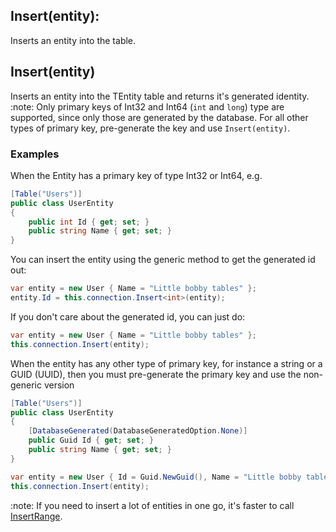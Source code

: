 ## Insert(entity):
Inserts an entity into the table.

## Insert<TPrimaryKey>(entity)
Inserts an entity into the TEntity table and returns it's generated identity.
:note: Only primary keys of Int32 and Int64 (`int` and `long`) type are supported, since only those are generated by the database. For all other types of primary key, pre-generate the key and use `Insert(entity)`.

### Examples
When the Entity has a primary key of type Int32 or Int64, e.g.
```csharp
[Table("Users")]
public class UserEntity
{
    public int Id { get; set; }
    public string Name { get; set; }
}
```

You can insert the entity using the generic method to get the generated id out:
```csharp
var entity = new User { Name = "Little bobby tables" };
entity.Id = this.connection.Insert<int>(entity);
```

If you don't care about the generated id, you can just do:
```csharp
var entity = new User { Name = "Little bobby tables" };
this.connection.Insert(entity);
```

When the entity has any other type of primary key, for instance a string or a GUID (UUID), then you must pre-generate the primary key and use the non-generic version

```csharp
[Table("Users")]
public class UserEntity
{
    [DatabaseGenerated(DatabaseGeneratedOption.None)]
    public Guid Id { get; set; }
    public string Name { get; set; }
}
```

```csharp
var entity = new User { Id = Guid.NewGuid(), Name = "Little bobby tables" };
this.connection.Insert(entity);
```

:note: If you need to insert a lot of entities in one go, it's faster to call [InsertRange<TEntity>](InsertRange.md).